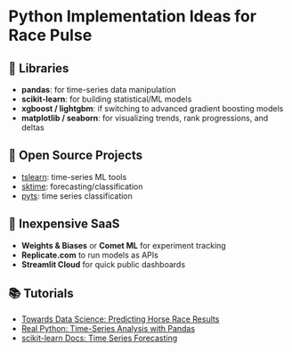 # Python Implementation Ideas for Race Pulse

## 🔧 Libraries
- **pandas**: for time-series data manipulation
- **scikit-learn**: for building statistical/ML models
- **xgboost / lightgbm**: if switching to advanced gradient boosting models
- **matplotlib / seaborn**: for visualizing trends, rank progressions, and deltas

## 🌱 Open Source Projects
- [tslearn](https://github.com/tslearn-team/tslearn): time-series ML tools
- [sktime](https://github.com/sktime/sktime): forecasting/classification
- [pyts](https://github.com/johannfaouzi/pyts): time series classification

## 💸 Inexpensive SaaS
- **Weights & Biases** or **Comet ML** for experiment tracking
- **Replicate.com** to run models as APIs
- **Streamlit Cloud** for quick public dashboards

## 📚 Tutorials
- [Towards Data Science: Predicting Horse Race Results](https://towardsdatascience.com/predicting-horse-racing-results-with-python-4c45d51f46c3)
- [Real Python: Time-Series Analysis with Pandas](https://realpython.com/pandas-time-series/)
- [scikit-learn Docs: Time Series Forecasting](https://scikit-learn.org/stable/)
